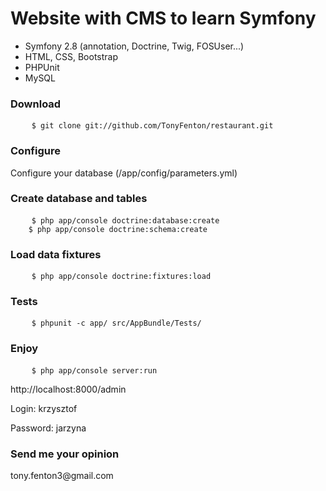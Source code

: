 <h1>Website with CMS to learn Symfony</h1>

<ul>
	<li>Symfony 2.8 (annotation, Doctrine, Twig, FOSUser...)</li>
	<li>HTML, CSS, Bootstrap</li>
	<li>PHPUnit</li>
	<li>MySQL</li>
</ul>

<h3>Download</h3>
<pre>
	<code>$ git clone git://github.com/TonyFenton/restaurant.git</code>
</pre>
<h3>Configure</h3>
<p>Configure your database (/app/config/parameters.yml)</p>

<h3>Create database and tables</h3>
<pre>
	<code>$ php app/console doctrine:database:create 
	$ php app/console doctrine:schema:create</code>
</pre>

<h3>Load data fixtures</h3>
<pre>
	<code>$ php app/console doctrine:fixtures:load</code>
</pre>

<h3>Tests</h3>
<pre>
	<code>$ phpunit -c app/ src/AppBundle/Tests/</code>
</pre>

<h3>Enjoy</h3>
<pre>
	<code>$ php app/console server:run</code>
</pre>
<p>http://localhost:8000/admin</p>
<p>Login: krzysztof</p>
<p>Password: jarzyna</p>

<h3>Send me your opinion</h3>
<p>tony.fenton3@gmail.com</p>
